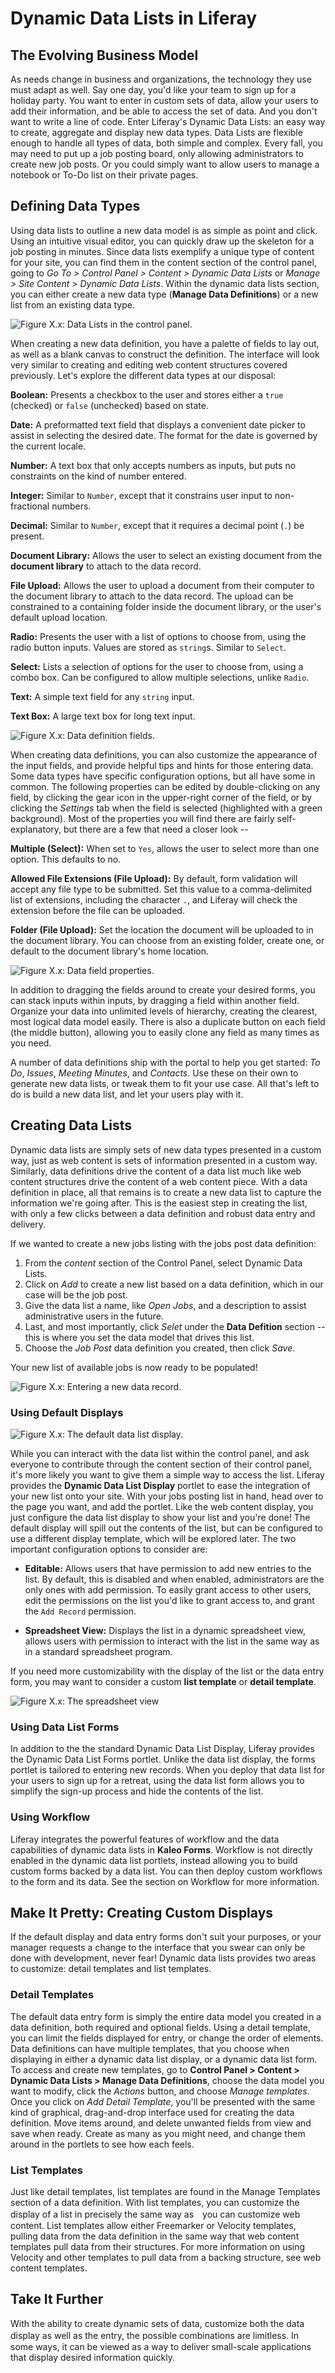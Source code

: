 # Dynamic Data Lists in Liferay

## The Evolving Business Model

As needs change in business and organizations, the technology they use must adapt as well.  Say one day, you'd like your team to sign up for a holiday party.  You want to enter in custom sets of data, allow your users to add their information, and be able to access the set of data.  And you don't want to write a line of code.  Enter Liferay's Dynamic Data Lists: an easy way to create, aggregate and display new data types.  Data Lists are flexible enough to handle all types of data, both simple and complex.  Every fall, you may need to put up a job posting board, only allowing administrators to create new job posts.  Or you could simply want to allow users to manage a notebook or To-Do list on their private pages.

## Defining Data Types

Using data lists to outline a new data model is as simple as point and click.  Using an intuitive visual editor, you can quickly draw up the skeleton for a job posting in minutes. Since data lists exemplify a unique type of content for your site, you can find them in the content section of the control panel, going to *Go To > Control Panel > Content > Dynamic Data Lists* or *Manage > Site Content > Dynamic Data Lists*.  Within the dynamic data lists section, you can either create a new data type (**Manage Data Definitions**) or a new list from an existing data type.

![Figure X.x: Data Lists in the control panel.](../../XX-ddl-control-panel.png)

When creating a new data definition, you have a palette of fields to lay out, as well as a blank canvas to construct the definition.  The interface will look very similar to creating and editing web content structures covered previously.  Let's explore the different data types at our disposal:

**Boolean:**  Presents a checkbox to the user and stores either a `true` (checked) or `false` (unchecked) based on state.

**Date:**  A preformatted text field that displays a convenient date picker to assist in selecting the desired date.  The format for the date is governed by the current locale.

**Number:** A text box that only accepts numbers as inputs, but puts no constraints on the kind of number entered.

**Integer:** Similar to `Number`, except that it constrains user input to non-fractional numbers.

**Decimal:**  Similar to `Number`, except that it requires a decimal point (`.`) be present.

**Document Library:**  Allows the user to select an existing document from the **document library** to attach to the data record.

**File Upload:**  Allows the user to upload a document from their computer to the document library to attach to the data record.  The upload can be constrained to a containing folder inside the document library, or the user's default upload location.

**Radio:** Presents the user with a list of options to choose from, using the radio button inputs.  Values are stored as `string`s.  Similar to `Select`.

**Select:** Lists a selection of options for the user to choose from, using a combo box.  Can be configured to allow multiple selections, unlike `Radio`.

**Text:** A simple text field for any `string` input.

**Text Box:** A large text box for long text input.

![Figure X.x: Data definition fields.](../../XX-data-definition-screen.png)

When creating data definitions, you can also customize the appearance of the input fields, and provide helpful tips and hints for those entering data.  Some data types have specific configuration options, but all have some in common.  The following properties can be edited by double-clicking on any field, by clicking the gear icon in the upper-right corner of the field, or by clicking the *Settings* tab when the field is selected (highlighted with a green background).  Most of the properties you will find there are fairly self-explanatory, but there are a few that need a closer look --

**Multiple (Select):**  When set to `Yes`, allows the user to select more than one option.  This defaults to no.

**Allowed File Extensions (File Upload):**  By default, form validation will accept any file type to be submitted.  Set this value to a comma-delimited list of extensions, including the character `.`, and Liferay will check the extension before the file can be uploaded.

**Folder (File Upload):**  Set the location the document will be uploaded to in the document library.  You can choose from an existing folder, create one, or default to the document library's home location.

![Figure X.x: Data field properties.](../../XX-data-definition-field-properties.png)

In addition to dragging the fields around to create your desired forms, you can stack inputs within inputs, by dragging a field within another field.  Organize your data into unlimited levels of hierarchy, creating the clearest, most logical data model easily.  There is also a duplicate button on each field (the middle button), allowing you to easily clone any field as many times as you need.

A number of data definitions ship with the portal to help you get started: *To Do*, *Issues*, *Meeting Minutes*, and *Contacts*.  Use these on their own to generate new data lists, or tweak them to fit your use case.  All that's left to do is build a new data list, and let your users play with it.

## Creating Data Lists

Dynamic data lists are simply sets of new data types presented in a custom way, just as web content is sets of information presented in a custom way.  Similarly, data definitions drive the content of a data list much like web content structures drive the content of a web content piece.  With a data definition in place, all that remains is to create a new data list to capture the information we're going after.  This is the easiest step in creating the list, with only a few clicks between a data definition and robust data entry and delivery.

If we wanted to create a new jobs listing with the jobs post data definition:

1.  From the *content* section of the Control Panel, select Dynamic Data Lists.
2.  Click on *Add* to create a new list based on a data definition, which in our case will be the job post.
3.  Give the data list a name, like *Open Jobs*, and a description to assist administrative users in the future.
4.  Last, and most importantly, click *Selet* under the **Data Defition** section -- this is where you set the data model that drives this list.
5.  Choose the *Job Post* data definition you created, then click *Save*.

Your new list of available jobs is now ready to be populated!

![Figure X.x: Entering a new data record.](../../XX-ddl-add-record.png)


### Using Default Displays

![Figure X.x: The default data list display.](../../XX-ddl-list-display.png)

While you can interact with the data list within the control panel, and ask everyone to contribute through the content section of their control panel, it's more likely you want to give them a simple way to access the list.  Liferay provides the **Dynamic Data List Display** portlet to ease the integration of your new list onto your site.  With your jobs posting list in hand, head over to the page you want, and add the portlet.  Like the web content display, you just configure the data list display to show your list and you're done!  The default display will spill out the contents of the list, but can be configured to use a different display template, which will be explored later.  The two important configuration options to consider are:

-  **Editable:** Allows users that have permission to add new entries to the list.  By default, this is disabled and when enabled, administrators are the only ones with add permission.  To easily grant access to other users, edit the permissions on the list you'd like to grant access to, and grant the `Add Record` permission.

-  **Spreadsheet View:**  Displays the list in a dynamic spreadsheet view, allows users with permission to interact with the list in the same way as in a standard spreadsheet program.

If you need more customizability with the display of the list or the data entry form, you may want to consider a custom **list template** or **detail template**.

![Figure X.x: The spreadsheet view](../../XX-ddl-spreadsheet-view.png)

### Using Data List Forms

In addition to the the standard Dynamic Data List Display, Liferay provides the Dynamic Data List Forms portlet.  Unlike the data list display, the forms portlet is tailored to entering new records.  When you deploy that data list for your users to sign up for a retreat, using the data list form allows you to simplify the sign-up process and hide the contents of the list.

### Using Workflow

Liferay integrates the powerful features of workflow and the data capabilities of dynamic data lists in **Kaleo Forms**.  Workflow is not directly enabled in the dynamic data list portlets, instead allowing you to build custom forms backed by a data list.  You can then deploy custom workflows to the form and its data.  See the section on Workflow for more information.

## Make It Pretty: Creating Custom Displays

If the default display and data entry forms don't suit your purposes, or your manager requests a change to the interface that you swear can only be done with development, never fear!  Dynamic data lists provides two areas to customize: detail templates and list templates.

### Detail Templates

The default data entry form is simply the entire data model you created in a data definition, both required and optional fields.  Using a detail template, you can limit the fields displayed for entry, or change the order of elements.  Data definitions can have multiple templates, that you choose when displaying in either a dynamic data list display, or a dynamic data list form.  To access and create new templates, go to **Control Panel > Content > Dynamic Data Lists > Manage Data Definitions**, choose the data model you want to modify, click the *Actions* button, and choose *Manage templates*.  Once you click on *Add Detail Template*, you'll be presented with the same kind of graphical, drag-and-drop interface used for creating the data definition.  Move items around, and delete unwanted fields from view and save when ready.  Create as many as you might need, and change them around in the portlets to see how each feels.

### List Templates

Just like detail templates, list templates are found in the Manage Templates section of a data definition.  With list templates, you can customize the display of a list in precisely the same way as　you can customize web content.  List templates allow either Freemarker or Velocity templates, pulling data from the data definition in the same way that web content templates pull data from their structures.  For more information on using Velocity and other templates to pull data from a backing structure, see web content templates.

## Take It Further

With the ability to create dynamic sets of data, customize both the data display as well as the entry, the possible combinations are limitless.  In　some ways, it can be viewed as a way to deliver small-scale applications that display desired information quickly.


